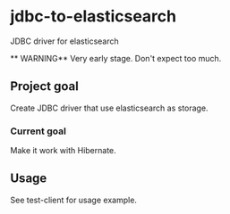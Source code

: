 # jdbc-to-elasticsearch
JDBC driver for elasticsearch

** WARNING** Very early stage. Don't expect too much. 

## Project goal

Create JDBC driver that use elasticsearch as storage.

### Current goal

Make it work with Hibernate.

## Usage

See test-client for usage example.
